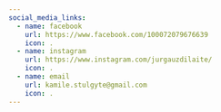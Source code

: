 ```yaml
---
social_media_links:
  - name: facebook
    url: https://www.facebook.com/100072079676639
    icon: .
  - name: instagram
    url: https://www.instagram.com/jurgauzdilaite/
    icon: .
  - name: email
    url: kamile.stulgyte@gmail.com
    icon: .
---
```

